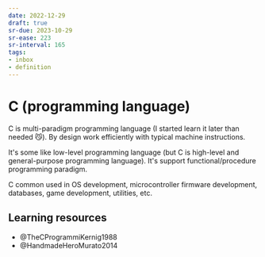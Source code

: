 ```yaml
---
date: 2022-12-29
draft: true
sr-due: 2023-10-29
sr-ease: 223
sr-interval: 165
tags:
- inbox
- definition
---
```


# C (programming language)

C is multi-paradigm programming language (I started learn it later than needed
😼). By design work efficiently with typical machine instructions.

It\'s some like low-level programming language (but C is high-level and
general-purpose programming language). It's support functional/procedure
programming paradigm.

C common used in OS development, microcontroller firmware development,
databases, game development, utilities, etc.

## Learning resources


- @TheCProgrammiKernig1988
- @HandmadeHeroMurato2014